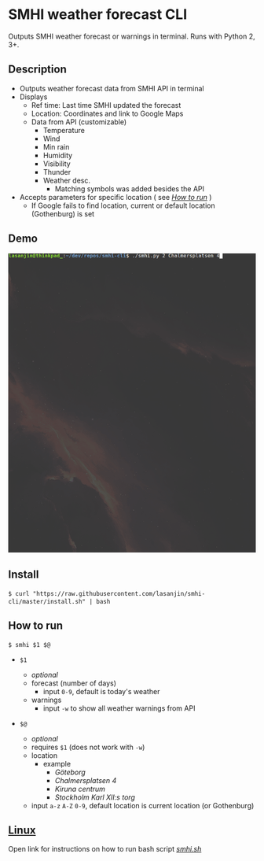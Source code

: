 # SMHI weather forecast CLI
Outputs SMHI weather forecast or warnings in terminal. Runs with Python 2, 3+.

## Description
  + Outputs weather forecast data from SMHI API in terminal
  + Displays
    + Ref time: Last time SMHI updated the forecast
    + Location: Coordinates and link to Google Maps
    + Data from API (customizable)
      + Temperature
      + Wind
      + Min rain
      + Humidity
      + Visibility
      + Thunder
      + Weather desc.
        + Matching symbols was added besides the API
  + Accepts parameters for specific location ( see [*How to run*](##How-to-run "Instructions") )
    + If Google fails to find location, current or default location (Gothenburg) is set


## Demo 
<img src="resources/smhi-py.gif" width="640">


## Install
```
$ curl "https://raw.githubusercontent.com/lasanjin/smhi-cli/master/install.sh" | bash
```


## How to run
```
$ smhi $1 $@
```

- `$1` 
  -  *optional*
  -  forecast (number of days)
     -  input `0-9`, default is today's weather
  -  warnings
     -  input `-w` to show all weather warnings from API

- `$@` 
  -  *optional*
  -  requires `$1` (does not work with `-w`)
  -  location
     -  example
        -  *Göteborg*
        -  *Chalmersplatsen 4*
        -  *Kiruna centrum*
        -  *Stockholm Karl XII:s torg*
  -  input `a-z` `A-Z` `0-9`, default location is current location (or Gothenburg)


## [Linux](resources/README.md "Instructions for bash script")
Open link for instructions on how to run bash script [*smhi.sh*](smhi.sh "Source code")

